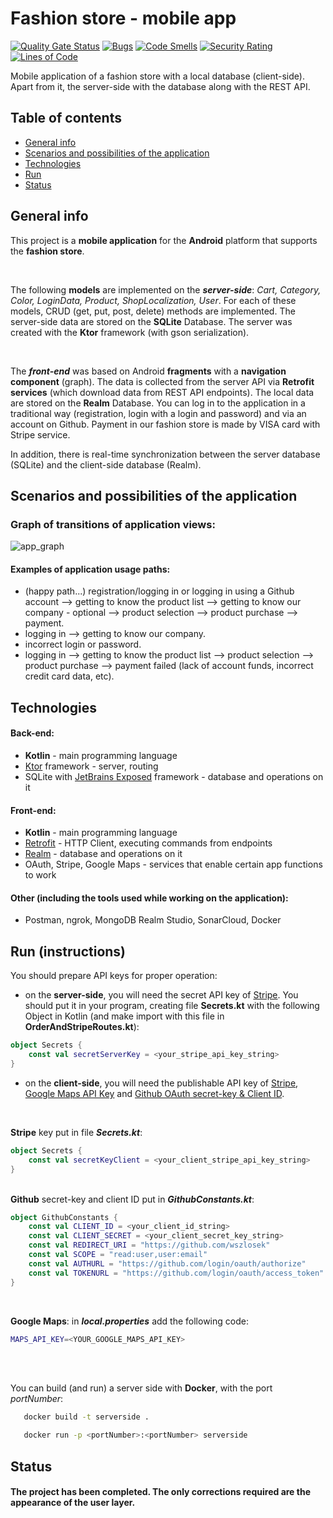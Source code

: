 # Fashion store - mobile app

[![Quality Gate Status](https://sonarcloud.io/api/project_badges/measure?project=wszlosek_UJ-Android&metric=alert_status)](https://sonarcloud.io/summary/new_code?id=wszlosek_UJ-Android)
[![Bugs](https://sonarcloud.io/api/project_badges/measure?project=wszlosek_UJ-Android&metric=bugs)](https://sonarcloud.io/summary/new_code?id=wszlosek_UJ-Android)
[![Code Smells](https://sonarcloud.io/api/project_badges/measure?project=wszlosek_UJ-Android&metric=code_smells)](https://sonarcloud.io/summary/new_code?id=wszlosek_UJ-Android)
[![Security Rating](https://sonarcloud.io/api/project_badges/measure?project=wszlosek_UJ-Android&metric=security_rating)](https://sonarcloud.io/summary/new_code?id=wszlosek_UJ-Android)
[![Lines of Code](https://sonarcloud.io/api/project_badges/measure?project=wszlosek_UJ-Android&metric=ncloc)](https://sonarcloud.io/summary/new_code?id=wszlosek_UJ-Android)

Mobile application of a fashion store with a local database (client-side). Apart from it, the server-side with the database along with the REST API.

## Table of contents
* [General info](#a)
* [Scenarios and possibilities of the application](#b)
* [Technologies](#c)
* [Run](#d)
* [Status](#e)

## General info <a name="a"></a>

This project is a **mobile application** for the **Android** platform that supports the **fashion store**. 

<br>

The following **models** are implemented on the ***server-side***: *Cart, Category, Color, LoginData, Product, ShopLocalization, User*. For each of these models, CRUD (get, put, post, delete) methods are implemented. The server-side data are stored on the **SQLite** Database. The server was created with the **Ktor** framework (with gson serialization).

<br>

The ***front-end*** was based on Android **fragments** with a **navigation component** (graph). The data is collected from the server API via **Retrofit services** (which download data from REST API endpoints). The local data are stored on the **Realm** Database. You can log in to the application in a traditional way (registration, login with a login and password) and via an account on Github. Payment in our fashion store is made by VISA card with Stripe service.

In addition, there is real-time synchronization between the server database (SQLite) and the client-side database (Realm).



## Scenarios and possibilities of the application <a name="b"></a>

### Graph of transitions of application views:

![app_graph](https://user-images.githubusercontent.com/53795852/151457930-f060fce4-e110-4305-9d6b-0bf572112b21.png)


#### Examples of application usage paths:
* (happy path...) registration/logging in or logging in using a Github account --> getting to know the product list --> getting to know our company - optional --> product selection --> product purchase --> payment.
* logging in --> getting to know our company.
* incorrect login or password.
* logging in --> getting to know the product list --> product selection --> product purchase --> payment failed (lack of account funds, incorrect credit card data, etc).


## Technologies <a name="c"></a>

#### Back-end:
* **Kotlin** - main programming language
* [Ktor](https://ktor.io/) framework - server, routing
* SQLite with [JetBrains Exposed](https://github.com/JetBrains/Exposed) framework - database and operations on it


#### Front-end:
* **Kotlin** - main programming language
* [Retrofit](https://square.github.io/retrofit/) - HTTP Client, executing commands from endpoints
* [Realm](https://realm.io/) - database and operations on it
* OAuth, Stripe, Google Maps - services that enable certain app functions to work


#### Other (including the tools used while working on the application):
* Postman, ngrok, MongoDB Realm Studio, SonarCloud, Docker


## Run (instructions) <a name="d"></a>
You should prepare API keys for proper operation:
* on the **server-side**, you will need the secret API key of [Stripe](https://stripe.com/docs/keys). You should put it in your program, creating file **Secrets.kt** with the following Object in Kotlin (and make import with this file in **OrderAndStripeRoutes.kt**): 
```kotlin
object Secrets {
    const val secretServerKey = <your_stripe_api_key_string>
}
```

* on the **client-side**, you will need the publishable API key of [Stripe](https://stripe.com/docs/keys), [Google Maps API Key](https://developers.google.com/maps/documentation/javascript/get-api-key) and [Github OAuth secret-key & Client ID](https://github.com/settings/developers). 
<br>

**Stripe** key put in file ***Secrets.kt***:
```kotlin
object Secrets {
    const val secretKeyClient = <your_client_stripe_api_key_string>
} 
```

<br> **Github** secret-key and client ID put in ***GithubConstants.kt***:
```kotlin
object GithubConstants {
    const val CLIENT_ID = <your_client_id_string>
    const val CLIENT_SECRET = <your_client_secret_key_string>
    const val REDIRECT_URI = "https://github.com/wszlosek"
    const val SCOPE = "read:user,user:email"
    const val AUTHURL = "https://github.com/login/oauth/authorize"
    const val TOKENURL = "https://github.com/login/oauth/access_token"
} 
```
<br> 

**Google Maps**: in ***local.properties*** add the following code:
```bash
MAPS_API_KEY=<YOUR_GOOGLE_MAPS_API_KEY>
```

<br> <br>

You can build (and run) a server side with **Docker**, with the port *portNumber*:
```bash
   docker build -t serverside .  
```
```bash
   docker run -p <portNumber>:<portNumber> serverside
```

## Status <a name="e"></a>

#### The project has been completed. The only corrections required are the appearance of the user layer.
